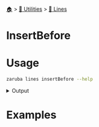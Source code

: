<!--startTocHeader-->
[🏠](../../README.md) > [🔧 Utilities](../README.md) > [🚈 Lines](README.md)
# InsertBefore
<!--endTocHeader-->

# Usage


```bash
zaruba lines insertBefore --help
```
 
<details>
<summary>Output</summary>
 
```````
Insert new lines into a jsonStringList before a particular index.
The Index is started from 0. You can use a negative index to count from the end of the jsonStringList.
If not specified, the default index will be 0.

For example, you have a jsonStringList ["🍊", "🍓", "🍇"]
, and you want to insert two 🍕 before 🍓.

--------------------------------------------------
Elements | Index  | Note
--------------------------------------------------
🍊       | 0/-3   |
🍓       | 1/-2   | <-- insert two🍕 before this
🍇       | 2/-1   |

Then, you need to invoke the following command:
> zaruba lines insertBefore \
  '["🍊", "🍓", "🍇"]' \
  '["🍕", "🍕"]' \
  --index=1

The result will be:
["🍊","🍕","🍕","🍓","🍇"]

Usage:
  zaruba lines insertBefore <jsonStrList> <jsonStrListNewLines | strNewLine> [flags]

Examples:

> zaruba lines insertBefore \
  '["🍊", "🍓", "🍇"]' \
  '🍕'
["🍕","🍊","🍓","🍇"]

> zaruba lines insertBefore \
  '["🍊", "🍓", "🍇"]' \
  '["🍕", "🍕"]' \
  --index=1
["🍊","🍕","🍕","🍓","🍇"]

> zaruba lines insertBefore \
  '["🍊", "🍓", "🍇"]' \
  '["🍕"]' \
  --index=-1
["🍊","🍓","🍕","🍇"]


Flags:
  -h, --help        help for insertBefore
  -i, --index int   desired pattern index
```````
</details>


# Examples

<!--startTocSubtopic-->
<!--endTocSubtopic-->
